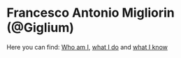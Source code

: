 # Francesco Antonio Migliorin (@Giglium)

Here you can find: [Who am I](http://giglium.github.io/index.html#about), [what I do](http://giglium.github.io/index.html#experience) and [what I know](http://giglium.github.io/index.html#skills)